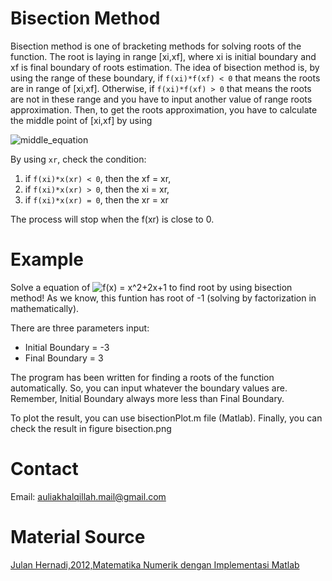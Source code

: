 # Bisection Method
Bisection method is one of bracketing methods for solving roots of the function. The root is laying in range [xi,xf], where xi is initial boundary and xf is final boundary of roots estimation. The idea of bisection method is, by using the range of these boundary, if `f(xi)*f(xf) < 0` that means the roots are in range of [xi,xf]. Otherwise, if `f(xi)*f(xf) > 0` that means the roots are not in these range and you have to input another value of range roots approximation. Then, to get the roots approximation, you have to calculate the middle point of [xi,xf] by using

![middle_equation](https://i.upmath.me/svg/xr%20%3D%20%7B(x_i%2Bx_f)%5Cover2%7D)

By using `xr`, check the condition:

1. if `f(xi)*x(xr) < 0`, then the xf = xr,
2. if `f(xi)*x(xr) > 0`, then the xi = xr,
3. if `f(xi)*x(xr) = 0`, then the xr = xr

The process will stop when the f(xr) is close to 0.
# Example
Solve a equation of ![f(x) = x^2+2x+1](https://i.upmath.me/svg/f(x)%20%3D%20x%5E2%2B2x%2B1) to find root by using bisection method! As we know, this funtion has root of -1 (solving by factorization in mathematically). 

There are three parameters input:
 - Initial Boundary = -3
 - Final Boundary = 3

The program has been written for finding a roots of the function automatically. So, you can input whatever the boundary values are. Remember, Initial Boundary always more less than Final Boundary.

To plot the result, you can use bisectionPlot.m file (Matlab). Finally, you can check the result in figure bisection.png 
# Contact
Email: auliakhalqillah.mail@gmail.com
# Material Source
[Julan Hernadi,2012,Matematika Numerik dengan Implementasi Matlab](http://andipublisher.com/produk-1012004497-matematika-numerik-dengan-implementasi-m.html)
